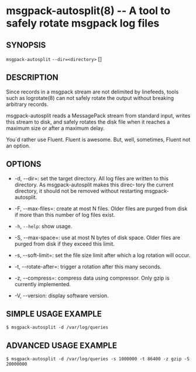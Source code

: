 msgpack-autosplit(8) -- A tool to safely rotate msgpack log files
=================================================================

## SYNOPSIS

`msgpack-autosplit` `--dir=<directory>` [<options>]

## DESCRIPTION
Since records in a msgpack stream are not delimited by linefeeds, tools
such as logrotate(8) can not safely rotate the output without  breaking
arbitrary records.

msgpack-autosplit  reads  a  MessagePack  stream  from  standard input,
writes this stream to disk, and safely rotates the disk  file  when  it
reaches a maximum size or after a maximum delay.

You´d  rather use Fluent. Fluent is awesome. But, well, sometimes,
Fluent not an option.


## OPTIONS

  * -d, --dir=<directory>: set the target directory.  All log files are
    written  to this directory.  As msgpack-autosplit makes this direc‐
    tory the current  directory,  it  should  not  be  removed  without
    restarting msgpack-autosplit.

  * -F, --max-files=<N>:  create  at  most  N  files.  Older files are
    purged from disk if more than this number of log files exist.

  * `-h`, `--help`: show usage.

  * -S, --max-space=<N>: use at most N  bytes  of  disk space.  Older
    files are purged from disk if they exceed this limit.

  * -s, --soft-limit=<bytes>: set the file size limit after which a log
    rotation will occur.

  * -t, --rotate-after=<seconds>: trigger a rotation  after  this  many
    seconds.

  * -z, --compress=<compressor>:  compress data using compressor. Only
    gzip is currently implemented.

  * -V, --version: display software version.

## SIMPLE USAGE EXAMPLE

    $ msgpack-autosplit -d /var/log/queries

## ADVANCED USAGE EXAMPLE

    $ msgpack-autosplit -d /var/log/queries -s 1000000 -t 86400 -z gzip -S 20000000
